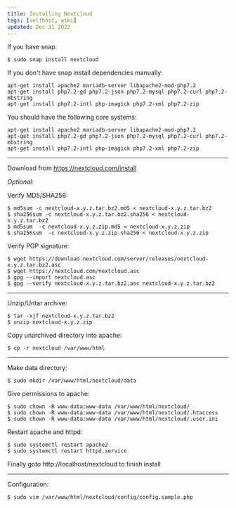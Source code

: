 ```yaml
---
title: Installing Nextcloud
tags: [selfhost, wiki]
updated: Dec 31 2022
---
```

If you have snap:

```
$ sudo snap install nextcloud
```

If you don't have snap install dependencies manually:

```
apt-get install apache2 mariadb-server libapache2-mod-php7.2
apt-get install php7.2-gd php7.2-json php7.2-mysql php7.2-curl php7.2-mbstring
apt-get install php7.2-intl php-imagick php7.2-xml php7.2-zip
```

You should have the following core systems:

```
apt-get install apache2 mariadb-server libapache2-mod-php7.2
apt-get install php7.2-gd php7.2-json php7.2-mysql php7.2-curl php7.2-mbstring
apt-get install php7.2-intl php-imagick php7.2-xml php7.2-zip
```

---

Download from https://nextcloud.com/install

_*Optional:*_

Verify MD5/SHA256:

```
$ md5sum -c nextcloud-x.y.z.tar.bz2.md5 < nextcloud-x.y.z.tar.bz2
$ sha256sum -c nextcloud-x.y.z.tar.bz2.sha256 < nextcloud-x.y.z.tar.bz2
$ md5sum  -c nextcloud-x.y.z.zip.md5 < nextcloud-x.y.z.zip
$ sha256sum  -c nextcloud-x.y.z.zip.sha256 < nextcloud-x.y.z.zip
```

Verify PGP signature:

```
$ wget https://download.nextcloud.com/server/releases/nextcloud-x.y.z.tar.bz2.asc
$ wget https://nextcloud.com/nextcloud.asc
$ gpg --import nextcloud.asc
$ gpg --verify nextcloud-x.y.z.tar.bz2.asc nextcloud-x.y.z.tar.bz2
```

---

Unzip/Untar archive:

```
$ tar -xjf nextcloud-x.y.z.tar.bz2
$ unzip nextcloud-x.y.z.zip
```

Copy unarchived directory into apache:

```
$ cp -r nextcloud /var/www/html
```

---

Make data directory:

```
$ sudo mkdir /var/www/html/nextcloud/data
```

Give permissions to apache:

```
$ sudo chown -R www-data:www-data /var/www/html/nextcloud/
$ sudo chown -R www-data:www-data /var/www/html/nextcloud/.htaccess
$ sudo chown -R www-data:www-data /var/www/html/nextcloud/.user.ini
```

Restart apache and httpd:

```
$ sudo systemctl restart apache2
$ sudo systemctl restart httpd.service
```

Finally goto http://localhost/nextcloud to finish install

---

Configuration:

```
$ sudo vim /var/www/html/nextcloud/config/config.sample.php
```
